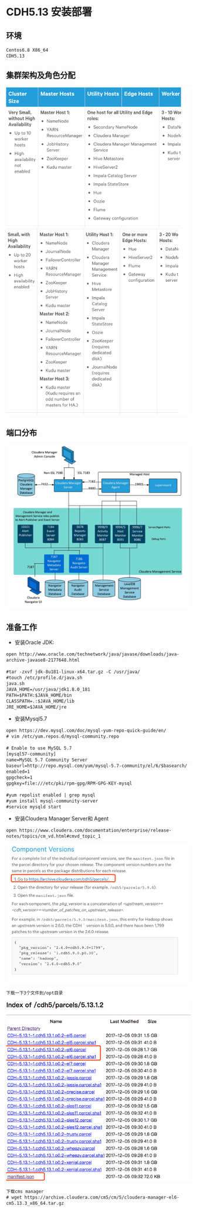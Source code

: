 # CDH5.13 安装部署

## 环境
```
Centos6.8 X86_64
CDH5.13
```
## 集群架构及角色分配
![](/assets/WX20180913-150645.png)
![](/assets/WX20180913-151016.png)

## 端口分布
![](/assets/WX20180913-152903.png)

## 准备工作
- 安装Oracle JDK: 

```shell
open http://www.oracle.com/technetwork/java/javase/downloads/java-archive-javase8-2177648.html

#tar -zxvf jdk-8u181-linux-x64.tar.gz -C /usr/java/
#touch /etc/profile.d/java.sh
java.sh
JAVA_HOME=/usr/java/jdk1.8.0_181
PATH=$PATH:$JAVA_HOME/bin
CLASSPATH=.:$JAVA_HOME/lib
JRE_HOME=$JAVA_HOME/jre
```
- 安装Mysql5.7

```shell
open https://dev.mysql.com/doc/mysql-yum-repo-quick-guide/en/
# vim /etc/yum.repos.d/mysql-community.repo

# Enable to use MySQL 5.7
[mysql57-community]
name=MySQL 5.7 Community Server
baseurl=http://repo.mysql.com/yum/mysql-5.7-community/el/6/$basearch/
enabled=1
gpgcheck=1
gpgkey=file:///etc/pki/rpm-gpg/RPM-GPG-KEY-mysql

#yum repolist enabled | grep mysql
#yum install mysql-community-server
#service mysqld start
```
- 安装Cloudera Manager Server和 Agent

```shell
open https://www.cloudera.com/documentation/enterprise/release-notes/topics/cm_vd.html#cmvd_topic_1
```
![](/assets/WX20180913-174424.png)

```
下载一下3个文件到/opt目录
```
![](/assets/WX20180913-174759.png)

```shell
下载cms manager
# wget https://archive.cloudera.com/cm5/cm/5/cloudera-manager-el6-cm5.13.3_x86_64.tar.gz
```

### 



